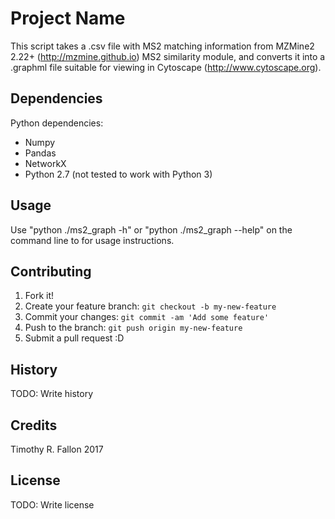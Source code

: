 # Project Name

This script takes a .csv file with MS2 matching information from MZMine2 2.22+ (http://mzmine.github.io) MS2 similarity module, and converts it into a .graphml file suitable for viewing in Cytoscape (http://www.cytoscape.org). 

## Dependencies

Python dependencies:
* Numpy
* Pandas 
* NetworkX
* Python 2.7 (not tested to work with Python 3)

## Usage

Use "python ./ms2_graph -h" or "python ./ms2_graph --help" on the command line to for usage instructions.

## Contributing

1. Fork it!
2. Create your feature branch: `git checkout -b my-new-feature`
3. Commit your changes: `git commit -am 'Add some feature'`
4. Push to the branch: `git push origin my-new-feature`
5. Submit a pull request :D

## History

TODO: Write history

## Credits

Timothy R. Fallon 2017

## License

TODO: Write license
